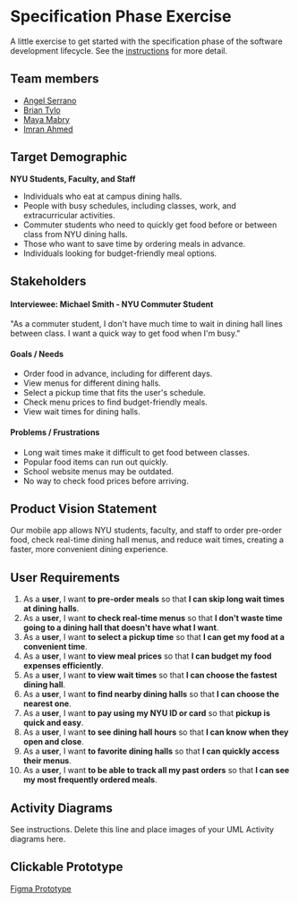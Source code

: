 # Specification Phase Exercise

A little exercise to get started with the specification phase of the software development lifecycle. See the [instructions](instructions.md) for more detail.

## Team members

- [Angel Serrano](https://github.com/a-ngels)
- [Brian Tylo](https://github.com/brian105)
- [Maya Mabry](https://github.com/mam10023)
- [Imran Ahmed](https://github.com/mxa5251)

## Target Demographic

**NYU Students, Faculty, and Staff**
- Individuals who eat at campus dining halls.
- People with busy schedules, including classes, work, and extracurricular activities.
- Commuter students who need to quickly get food before or between class from NYU dining halls.
- Those who want to save time by ordering meals in advance.
- Individuals looking for budget-friendly meal options.

## Stakeholders

#### Interviewee: Michael Smith - NYU Commuter Student

"As a commuter student, I don't have much time to wait in dining hall lines between class. I want a quick way to get food when I'm busy."

#### Goals / Needs
- Order food in advance, including for different days.
- View menus for different dining halls.
- Select a pickup time that fits the user's schedule.
- Check menu prices to find budget-friendly meals.
- View wait times for dining halls.

#### Problems / Frustrations
- Long wait times make it difficult to get food between classes.
- Popular food items can run out quickly.
- School website menus may be outdated.
- No way to check food prices before arriving.

## Product Vision Statement

Our mobile app allows NYU students, faculty, and staff to order pre-order food, check real-time dining hall menus, and reduce wait times, creating a faster, more convenient dining experience.

## User Requirements

1. As a **user**, I want **to pre-order meals** so that **I can skip long wait times at dining halls**.
2. As a **user**, I want **to check real-time menus** so that **I don't waste time going to a dining hall that doesn't have what I want**.
3. As a **user**, I want **to select a pickup time** so that **I can get my food at a convenient time**.
4. As a **user**, I want **to view meal prices** so that **I can budget my food expenses efficiently**.
5. As a **user**, I want **to view wait times** so that **I can choose the fastest dining hall**.
6. As a **user**, I want **to find nearby dining halls** so that **I can choose the nearest one**.
7. As a **user**, I want **to pay using my NYU ID or card** so that **pickup is quick and easy**.
8. As a **user**, I want **to see dining hall hours** so that **I can know when they open and close**.
9. As a **user**, I want **to favorite dining halls** so that **I can quickly access their menus**.
10. As a **user**, I want **to be able to track all my past orders** so that **I can see my most frequently ordered meals**.

## Activity Diagrams

See instructions. Delete this line and place images of your UML Activity diagrams here.

## Clickable Prototype

[Figma Prototype](https://www.figma.com/proto/xdJKwtXxkWX1ICte10Ebky/The-Remnants?page-id=45%3A30&node-id=45-51&p=f&viewport=159%2C422%2C0.86&t=0pmSVpqfKBxPnsdS-1&scaling=scale-down&content-scaling=fixed&starting-point-node-id=45%3A51)
